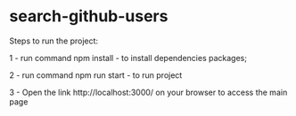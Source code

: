 # search-github-users

Steps to run the project:

1 - run command npm install - to install dependencies packages;

2 - run command npm run start - to run project

3 - Open the link http://localhost:3000/ on your browser to access the main page